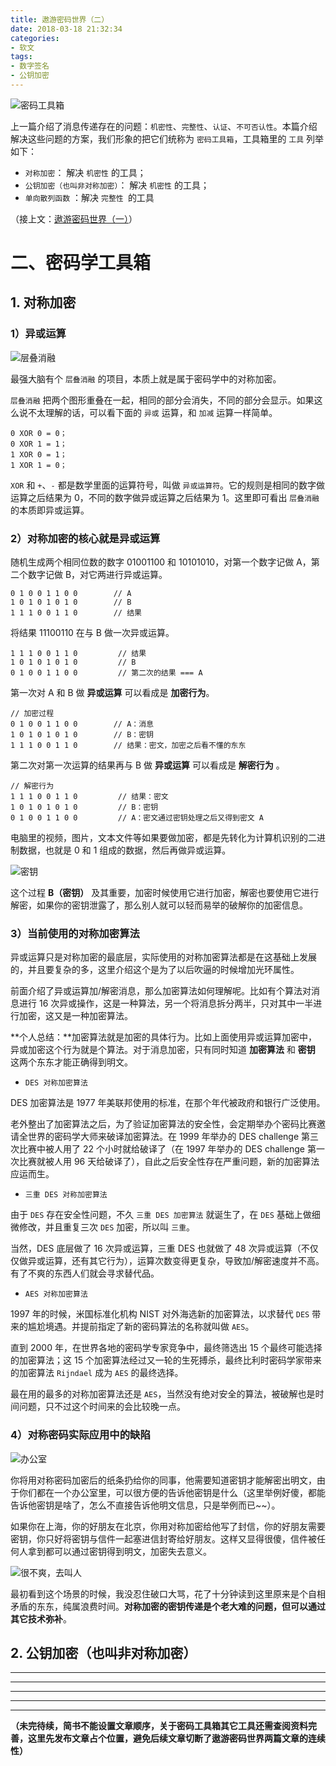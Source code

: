 ```yaml
---
title: 遨游密码世界（二）
date: 2018-03-18 21:32:34
categories:
- 软文
tags:
- 数字签名
- 公钥加密
---
```


![密码工具箱](http://upload-images.jianshu.io/upload_images/6693922-06f00e1a1fe3331a.png?imageMogr2/auto-orient/strip%7CimageView2/2/w/1240)

上一篇介绍了消息传递存在的问题：`机密性`、`完整性`、`认证`、`不可否认性`。本篇介绍解决这些问题的方案，我们形象的把它们统称为 `密码工具箱`，工具箱里的 `工具` 列举如下：

- `对称加密`： 解决 `机密性` 的工具；
- `公钥加密（也叫非对称加密）`： 解决 `机密性` 的工具；
- `单向散列函数` ：解决 `完整性 `的工具

（接上文：[遨游密码世界（一）](https://www.jianshu.com/p/68f2c18a6f75)）

# 二、密码学工具箱

## 1. 对称加密

### 1）异或运算

![层叠消融](http://upload-images.jianshu.io/upload_images/6693922-f694f9b058f58b14.png?imageMogr2/auto-orient/strip%7CimageView2/2/w/1240)

最强大脑有个 `层叠消融` 的项目，本质上就是属于密码学中的对称加密。

`层叠消融` 把两个图形重叠在一起，相同的部分会消失，不同的部分会显示。如果这么说不太理解的话，可以看下面的 `异或` 运算，和 `加减` 运算一样简单。

```
0 XOR 0 = 0；
0 XOR 1 = 1；
1 XOR 0 = 1；
1 XOR 1 = 0；
```
`XOR` 和 `+`、`-` 都是数学里面的运算符号，叫做 `异或运算符`。它的规则是相同的数字做运算之后结果为 0，不同的数字做异或运算之后结果为 1。这里即可看出 `层叠消融` 的本质即异或运算。

### 2）对称加密的核心就是异或运算

随机生成两个相同位数的数字 01001100 和 10101010，对第一个数字记做 A，第二个数字记做 B，对它两进行异或运算。

```
0 1 0 0 1 1 0 0        // A
1 0 1 0 1 0 1 0        // B
1 1 1 0 0 1 1 0        // 结果
```

将结果 11100110 在与 B 做一次异或运算。

```
1 1 1 0 0 1 1 0         // 结果
1 0 1 0 1 0 1 0         // B
0 1 0 0 1 1 0 0         // 第二次的结果 === A
```

第一次对 A 和 B 做 **异或运算** 可以看成是 **加密行为**。

```
// 加密过程
0 1 0 0 1 1 0 0        // A：消息
1 0 1 0 1 0 1 0        // B：密钥
1 1 1 0 0 1 1 0        // 结果：密文，加密之后看不懂的东东
```

第二次对第一次运算的结果再与 B 做 **异或运算** 可以看成是 **解密行为** 。

```
// 解密行为
1 1 1 0 0 1 1 0         // 结果：密文
1 0 1 0 1 0 1 0         // B：密钥
0 1 0 0 1 1 0 0         // A：密文通过密钥处理之后又得到密文 A
```

电脑里的视频，图片，文本文件等如果要做加密，都是先转化为计算机识别的二进制数据，也就是 0 和 1 组成的数据，然后再做异或运算。

![密钥](http://upload-images.jianshu.io/upload_images/6693922-36adbf247b6752b0.png?imageMogr2/auto-orient/strip%7CimageView2/2/w/1240)

这个过程 **B（密钥）** 及其重要，加密时候使用它进行加密，解密也要使用它进行解密，如果你的密钥泄露了，那么别人就可以轻而易举的破解你的加密信息。

### 3）当前使用的对称加密算法

异或运算只是对称加密的最底层，实际使用的对称加密算法都是在这基础上发展的，并且要复杂的多，这里介绍这个是为了以后吹逼的时候增加光环属性。

前面介绍了异或运算加/解密消息，那么加密算法如何理解呢。比如有个算法对消息进行 16 次异或操作，这是一种算法，另一个将消息拆分两半，只对其中一半进行加密，这又是一种加密算法。

**个人总结：**加密算法就是加密的具体行为。比如上面使用异或运算加密中，异或加密这个行为就是个算法。对于消息加密，只有同时知道 **加密算法** 和 **密钥** 这两个东东才能正确得到明文。

- `DES 对称加密算法` 

DES 加密算法是 1977 年美联邦使用的标准，在那个年代被政府和银行广泛使用。

老外整出了加密算法之后，为了验证加密算法的安全性，会定期举办个密码比赛邀请全世界的密码学大师来破译加密算法。在 1999 年举办的 DES challenge 第三次比赛中被人用了 22 个小时就给破译了（在 1997 年举办的 DES challenge 第一次比赛就被人用 96 天给破译了），自此之后安全性存在严重问题，新的加密算法应运而生。

- `三重 DES 对称加密算法`

由于 `DES` 存在安全性问题，不久 `三重 DES 加密算法` 就诞生了，在 `DES` 基础上做细微修改，并且重复三次 `DES` 加密，所以叫 `三重`。

当然，DES 底层做了 16 次异或运算，三重 DES 也就做了 48 次异或运算（不仅仅做异或运算，还有其它行为），运算次数变得更复杂，导致加/解密速度并不高。有了不爽的东西人们就会寻求替代品。

- `AES 对称加密算法`

1997 年的时候，米国标准化机构 NIST 对外海选新的加密算法，以求替代 `DES` 带来的尴尬境遇。并提前指定了新的密码算法的名称就叫做 `AES`。

直到 2000 年，在世界各地的密码学专家竞争中，最终筛选出 15 个最终可能选择的加密算法；这 15 个加密算法经过又一轮的生死搏杀，最终比利时密码学家带来的加密算法 `Rijndael` 成为 `AES` 的最终选择。

最在用的最多的对称加密算法还是 `AES`，当然没有绝对安全的算法，被破解也是时间问题，只不过这个时间来的会比较晚一点。

### 4）对称密码实际应用中的缺陷

![办公室](http://upload-images.jianshu.io/upload_images/6693922-bbd48eed691d6dc0.png?imageMogr2/auto-orient/strip%7CimageView2/2/w/1240)

你将用对称密码加密后的纸条扔给你的同事，他需要知道密钥才能解密出明文，由于你们都在一个办公室里，可以很方便的告诉他密钥是什么（这里举例好傻，都能告诉他密钥是啥了，怎么不直接告诉他明文信息，只是举例而已~~）。

如果你在上海，你的好朋友在北京，你用对称加密给他写了封信，你的好朋友需要密钥，你只好将密钥与信件一起塞进信封寄给好朋友。这样又显得很傻，信件被任何人拿到都可以通过密钥得到明文，加密失去意义。

![很不爽，去叫人](http://upload-images.jianshu.io/upload_images/6693922-eb9230ca86d68e1e.png?imageMogr2/auto-orient/strip%7CimageView2/2/w/1240)

最初看到这个场景的时候，我没忍住破口大骂，花了十分钟读到这里原来是个自相矛盾的东东，纯属浪费时间。**对称加密的密钥传递是个老大难的问题，但可以通过其它技术弥补**。

## 2. 公钥加密（也叫非对称加密）

----
----
----
----
----

**（未完待续，简书不能设置文章顺序，关于密码工具箱其它工具还需查阅资料完善，这里先发布文章占个位置，避免后续文章切断了遨游密码世界两篇文章的连续性）**



 




 
